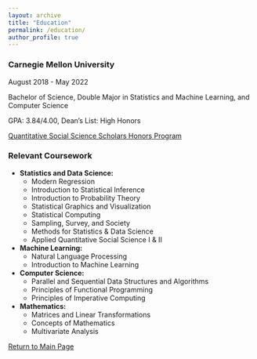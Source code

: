 ```yaml
---
layout: archive
title: "Education"
permalink: /education/
author_profile: true
---
```


### Carnegie Mellon University
August 2018 - May 2022

Bachelor of Science, Double Major in Statistics and Machine Learning, and Computer Science

GPA: 3.84/4.00, Dean’s List: High Honors

[Quantitative Social Science Scholars Honors Program](https://www.cmu.edu/dietrich/qsss/)

### Relevant Coursework
  * **Statistics and Data Science:**
    * Modern Regression
    * Introduction to Statistical Inference
    * Introduction to Probability Theory
    * Statistical Graphics and Visualization
    * Statistical Computing
    * Sampling, Survey, and Society
    * Methods for Statistics & Data Science
    * Applied Quantitative Social Science I & II
  * **Machine Learning:**
    * Natural Language Processing
    * Introduction to Machine Learning
  * **Computer Science:**
    * Parallel and Sequential Data Structures and Algorithms
    * Principles of Functional Programming
    * Principles of Imperative Computing
  * **Mathematics:**
    * Matrices and Linear Transformations
    * Concepts of Mathematics
    * Multivariate Analysis


[Return to Main Page](https://liangeric.github.io)
